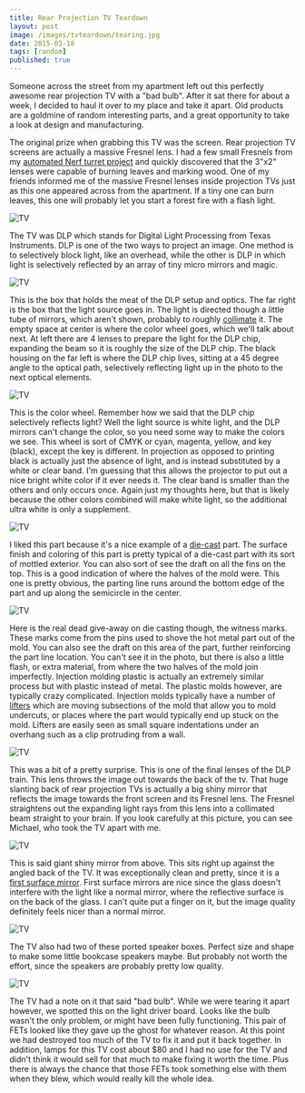 ```yaml
---
title: Rear Projection TV Teardown
layout: post
image: /images/tvteardown/tearing.jpg
date: 2015-03-18
tags: [random]
published: true
---
```


Someone across the street from my apartment left out this perfectly awesome rear projection TV with a "bad bulb". After it sat there for about a week, I decided to haul it over to my place and take it apart. Old products are a goldmine of random interesting parts, and a great opportunity to take a look at design and manufacturing.

<!--more-->

The original prize when grabbing this TV was the screen. Rear projection TV screens are actually a massive Fresnel lens. I had a few small Fresnels from my [automated Nerf turret project](https://www.dominicdoty.com/2015/03/16/mechatronics.html) and quickly discovered that the 3"x2" lenses were capable of burning leaves and marking wood. One of my friends informed me of the massive Fresnel lenses inside projection TVs just as this one appeared across from the apartment. If a tiny one can burn leaves, this one will probably let you start a forest fire with a flash light.

![TV](/images/tvteardown/fresnel.jpg)

The TV was DLP which stands for Digital Light Processing from Texas Instruments. DLP is one of the two ways to project an image. One method is to selectively block light, like an overhead, while the other is DLP in which light is selectively reflected by an array of tiny micro mirrors and magic.

![TV](/images/tvteardown/dlp.jpg)

This is the box that holds the meat of the DLP setup and optics. The far right is the box that the light source goes in. The light is directed though a little tube of mirrors, which aren't shown, probably to roughly [collimate](https://en.wikipedia.org/wiki/Collimated_light) it. The empty space at center is where the color wheel goes, which we'll talk about next. At left there are 4 lenses to prepare the light for the DLP chip, expanding the beam so it is roughly the size of the DLP chip. The black housing on the far left is where the DLP chip lives, sitting at a 45 degree angle to the optical path, selectively reflecting light up in the photo to the next optical elements.

![TV](/images/tvteardown/colorwheel.jpg)

This is the color wheel. Remember how we said that the DLP chip selectively reflects light? Well the light source is white light, and the DLP mirrors can't change the color, so you need some way to make the colors we see. This wheel is sort of CMYK or cyan, magenta, yellow, and key (black), except the key is different. In projection as opposed to printing black is actually just the absence of light, and is instead substituted by a white or clear band. I'm guessing that this allows the projector to put out a nice bright white color if it ever needs it. The clear band is smaller than the others and only occurs once. Again just my thoughts here, but that is likely because the other colors combined will make white light, so the additional ultra white is only a supplement.

![TV](/images/tvteardown/diecast.jpg)

I liked this part because it's a nice example of a [die-cast](https://en.wikipedia.org/wiki/Die_casting) part. The surface finish and coloring of this part is pretty typical of a die-cast part with its sort of mottled exterior. You can also sort of see the draft on all the fins on the top. This is a good indication of where the halves of the mold were. This one is pretty obvious, the parting line runs around the bottom edge of the part and up along the semicircle in the center.

![TV](/images/tvteardown/witness.jpg)

Here is the real dead give-away on die casting though, the witness marks. These marks come from the pins used to shove the hot metal part out of the mold. You can also see the draft on this area of the part, further reinforcing the part line location. You can't see it in the photo, but there is also a little flash, or extra material, from where the two halves of the mold join imperfectly. Injection molding plastic is actually an extremely similar process but with plastic instead of metal. The plastic molds however, are typically crazy complicated. Injection molds typically have a number of [lifters](https://www.youtube.com/watch?v=wN-SfeiyPy8) which are moving subsections of the mold that allow you to mold undercuts, or places where the part would typically end up stuck on the mold. Lifters are easily seen as small square indentations under an overhang such as a clip protruding from a wall.

![TV](/images/tvteardown/lens.jpg)

This was a bit of a pretty surprise. This is one of the final lenses of the DLP train. This lens throws the image out towards the back of the tv. That huge slanting back of rear projection TVs is actually a big shiny mirror that reflects the image towards the front screen and its Fresnel lens. The Fresnel straightens out the expanding light rays from this lens into a collimated beam straight to your brain. If you look carefully at this picture, you can see Michael, who took the TV apart with me.

![TV](/images/tvteardown/mirror.jpg)

This is said giant shiny mirror from above. This sits right up against the angled back of the TV. It was exceptionally clean and pretty, since it is a [first surface mirror](https://en.wikipedia.org/wiki/First_surface_mirror). First surface mirrors are nice since the glass doesn't interfere with the light like a normal mirror, where the reflective surface is on the back of the glass. I can't quite put a finger on it, but the image quality definitely feels nicer than a normal mirror.

![TV](/images/tvteardown/speakers.jpg)

The TV also had two of these ported speaker boxes. Perfect size and shape to make some little bookcase speakers maybe. But probably not worth the effort, since the speakers are probably pretty low quality.

![TV](/images/tvteardown/blown.jpg)

The TV had a note on it that said "bad bulb". While we were tearing it apart however, we spotted this on the light driver board. Looks like the bulb wasn't the only problem, or might have been fully functioning. This pair of FETs looked like they gave up the ghost for whatever reason. At this point we had destroyed too much of the TV to fix it and put it back together. In addition, lamps for this TV cost about $80 and I had no use for the TV and didn't think it would sell for that much to make fixing it worth the time. Plus there is always the chance that those FETs took something else with them when they blew, which would really kill the whole idea.
